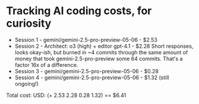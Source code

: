 # Tracking AI coding costs, for curiosity

- Session 1 - gemini/gemini-2.5-pro-preview-05-06 - $2.53
- Session 2 - Architect: o3 (high) + editor gpt-4.1 - $2.28
  Short responses, looks okay-ish, but burned in ~4 commits through the same amount of money that took gemini-2.5-pro-preview some 64 commits.
  That's a factor 16x of a difference.
- Session 3 - gemini/gemini-2.5-pro-preview-05-06 - $0.28
- Session 4 - gemini/gemini-2.5-pro-preview-05-06 - $1.32
  (still ongoing!)

Total cost:
USD: (+ 2.53 2.28 0.28 1.32)
== $6.41
